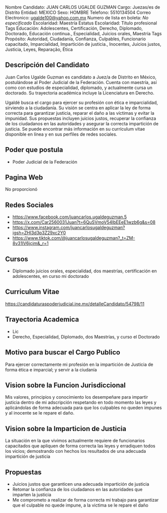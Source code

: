 Nombre Candidato: JUAN CARLOS UGALDE GUZMAN
Cargo: Juezas/es de Distrito
Entidad: MEXICO
Sexo: HOMBRE
Telefono: 5510134504
Correo Electronico: ugalde100@yahoo.com.mx
Numero de lista en boleta: *No especificado*
Escolaridad: Maestría
Estatus Escolaridad: Título profesional
Tags Educación: Adolescentes, Certificación, Derecho, Diplomado, Doctorado, Educación continua., Especialidad, Juicios orales, Maestría
Tags Propósito: Autoridad, Ciudadanía, Confianza, Culpables, Funcionario capacitado, Imparcialidad, Impartición de justicia., Inocentes, Juicios justos, Justicia, Leyes, Reparação, Ética


## Descripción del Candidato 

Juan Carlos Ugalde Guzman es candidato a Juez/a de Distrito en México, postulándose al Poder Judicial de la Federación. Cuenta con maestría, así como con estudios de especialidad, diplomado, y actualmente cursa un doctorado. Su trayectoria académica incluye la Licenciatura en Derecho.

Ugaldé busca el cargo para ejercer su profesión con ética e imparcialidad, sirviendo a la ciudadanía. Su visión se centra en aplicar la ley de forma correcta para garantizar justicia, reparar el daño a las víctimas y evitar la impunidad. Sus propuestas incluyen juicios justos, recuperar la confianza de los ciudadanos en las autoridades y asegurar la correcta impartición de justicia. Se puede encontrar más información en su currículum vitae disponible en línea y en sus perfiles de redes sociales.


## Poder que postula

- Poder Judicial de la Federación


## Pagina Web

No proporcionó


## Redes Sociales

- https://www.facebook.com/juancarlos.ugaldeguzman.5
- https://x.com/Car2560031Juan?t=6QuSVmoV54lbEEeE1wzb6g&s=08
- https://www.instagram.com/juancarlosugaldeguzman?igsh=ZHI3d3p3Z29xc2Y0
- https://www.tiktok.com/@juancarlosugaldeguzman?_t=ZM-8v31lV6jcjm&_r=1


## Cursos

- Diplomado juicios orales, especialidad, dos maestrías, certificación en adolescentes, en curso mi doctorado


## Curriculum Vitae

https://candidaturaspoderjudicial.ine.mx/detalleCandidato/54798/11


## Trayectoria Academica

- Lic
- Derecho, Especialidad, Diplomado, dos Maestrías, y curso el Doctorado


## Motivo para buscar el Cargo Publico

Para ejercer correctamente mi profesión en la impartición de Justicia de forma ética e imparcial; y servir a la ciudanía


## Vision sobre la Funcion Jurisdiccional

Mis valores, principios y conocimiento los desempeñare para impartir justicia dentro de mi adscripción respetando en todo momento las leyes y aplicándolas de forma adecuada para que los culpables no queden impunes y al inocente se le repare el daño.


## Vision sobre la Imparticion de Justicia

La situación en la que vivimos actualmente requiere de funcionarios capacitados que apliquen de forma correcta las leyes y erradiquen todos los vicios; demostrando con hechos los resultados de una adecuada impartición de justicia


## Propuestas

- Juicios justos que garanticen una adecuada impartición de justicia
- Retomar la confianza de los ciudadanos en las autoridades que imparten la justicia
- Me comprometo a realizar de forma correcta mi trabajo para garantizar que el culpable no quede impune, a la victima se le repare el daño

